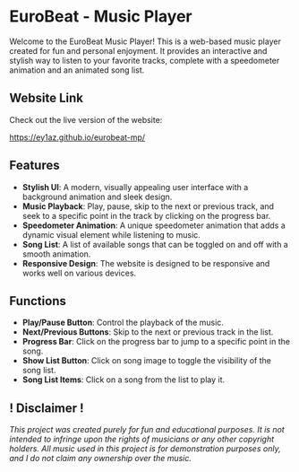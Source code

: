 # EuroBeat - Music Player

Welcome to the EuroBeat Music Player! This is a web-based music player created for fun and personal enjoyment. It provides an interactive and stylish way to listen to your favorite tracks, complete with a speedometer animation and an animated song list.

## Website Link

Check out the live version of the website:

<https://ey1az.github.io/eurobeat-mp/>

## Features

- **Stylish UI**: A modern, visually appealing user interface with a background animation and sleek design.
- **Music Playback**: Play, pause, skip to the next or previous track, and seek to a specific point in the track by clicking on the progress bar.
- **Speedometer Animation**: A unique speedometer animation that adds a dynamic visual element while listening to music.
- **Song List**: A list of available songs that can be toggled on and off with a smooth animation.
- **Responsive Design**: The website is designed to be responsive and works well on various devices.

## Functions

- **Play/Pause Button**: Control the playback of the music.
- **Next/Previous Buttons**: Skip to the next or previous track in the list.
- **Progress Bar**: Click on the progress bar to jump to a specific point in the song.
- **Show List Button**: Click on song image to toggle the visibility of the song list.
- **Song List Items**: Click on a song from the list to play it.

## ! Disclaimer !

*This project was created purely for fun and educational purposes. It is not intended to infringe upon the rights of musicians or any other copyright holders. All music used in this project is for demonstration purposes only, and I do not claim any ownership over the music.*
